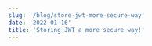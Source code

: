 ```yaml
---
slug: '/blog/store-jwt-more-secure-way'
date: '2022-01-16'
title: 'Storing JWT a more secure way!'
---
```

